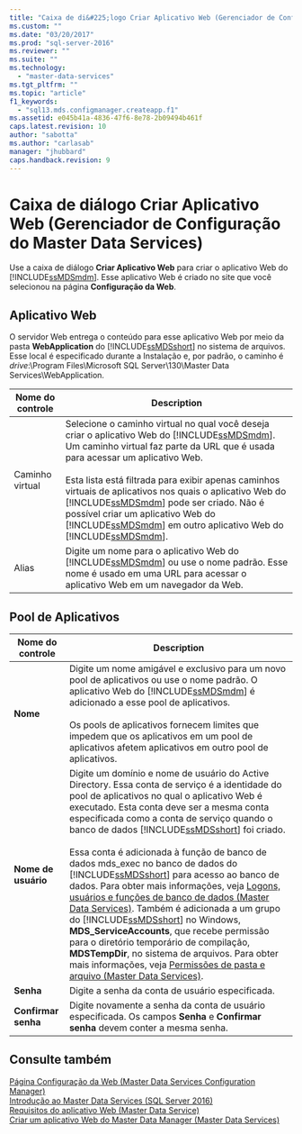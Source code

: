 ```yaml
---
title: "Caixa de di&#225;logo Criar Aplicativo Web (Gerenciador de Configura&#231;&#227;o do Master Data Services) | Microsoft Docs"
ms.custom: ""
ms.date: "03/20/2017"
ms.prod: "sql-server-2016"
ms.reviewer: ""
ms.suite: ""
ms.technology: 
  - "master-data-services"
ms.tgt_pltfrm: ""
ms.topic: "article"
f1_keywords: 
  - "sql13.mds.configmanager.createapp.f1"
ms.assetid: e045b41a-4836-47f6-8e78-2b09494b461f
caps.latest.revision: 10
author: "sabotta"
ms.author: "carlasab"
manager: "jhubbard"
caps.handback.revision: 9
---
```

# Caixa de di&#225;logo Criar Aplicativo Web (Gerenciador de Configura&#231;&#227;o do Master Data Services)
  Use a caixa de diálogo **Criar Aplicativo Web** para criar o aplicativo Web do [!INCLUDE[ssMDSmdm](../includes/ssmdsmdm-md.md)]. Esse aplicativo Web é criado no site que você selecionou na página **Configuração da Web**.  
  
## Aplicativo Web  
 O servidor Web entrega o conteúdo para esse aplicativo Web por meio da pasta **WebApplication** do [!INCLUDE[ssMDSshort](../includes/ssmdsshort-md.md)] no sistema de arquivos. Esse local é especificado durante a Instalação e, por padrão, o caminho é *drive*:\Program Files\Microsoft SQL Server\130\Master Data Services\WebApplication.  
  
|Nome do controle|Description|  
|------------------|-----------------|  
|Caminho virtual|Selecione o caminho virtual no qual você deseja criar o aplicativo Web do [!INCLUDE[ssMDSmdm](../includes/ssmdsmdm-md.md)]. Um caminho virtual faz parte da URL que é usada para acessar um aplicativo Web.<br /><br /> Esta lista está filtrada para exibir apenas caminhos virtuais de aplicativos nos quais o aplicativo Web do [!INCLUDE[ssMDSmdm](../includes/ssmdsmdm-md.md)] pode ser criado. Não é possível criar um aplicativo Web do [!INCLUDE[ssMDSmdm](../includes/ssmdsmdm-md.md)] em outro aplicativo Web do [!INCLUDE[ssMDSmdm](../includes/ssmdsmdm-md.md)].|  
|Alias|Digite um nome para o aplicativo Web do [!INCLUDE[ssMDSmdm](../includes/ssmdsmdm-md.md)] ou use o nome padrão. Esse nome é usado em uma URL para acessar o aplicativo Web em um navegador da Web.|  
  
## Pool de Aplicativos  
  
|Nome do controle|Description|  
|------------------|-----------------|  
|**Nome**|Digite um nome amigável e exclusivo para um novo pool de aplicativos ou use o nome padrão. O aplicativo Web do [!INCLUDE[ssMDSmdm](../includes/ssmdsmdm-md.md)] é adicionado a esse pool de aplicativos.<br /><br /> Os pools de aplicativos fornecem limites que impedem que os aplicativos em um pool de aplicativos afetem aplicativos em outro pool de aplicativos.|  
|**Nome de usuário**|Digite um domínio e nome de usuário do Active Directory. Essa conta de serviço é a identidade do pool de aplicativos no qual o aplicativo Web é executado. Esta conta deve ser a mesma conta especificada como a conta de serviço quando o banco de dados [!INCLUDE[ssMDSshort](../includes/ssmdsshort-md.md)] foi criado.<br /><br /> Essa conta é adicionada à função de banco de dados mds_exec no banco de dados do [!INCLUDE[ssMDSshort](../includes/ssmdsshort-md.md)] para acesso ao banco de dados. Para obter mais informações, veja [Logons, usuários e funções de banco de dados &#40;Master Data Services&#41;](../master-data-services/database-logins-users-and-roles-master-data-services.md). Também é adicionada a um grupo do [!INCLUDE[ssMDSshort](../includes/ssmdsshort-md.md)] no Windows, **MDS_ServiceAccounts**, que recebe permissão para o diretório temporário de compilação, **MDSTempDir**, no sistema de arquivos. Para obter mais informações, veja [Permissões de pasta e arquivo &#40;Master Data Services&#41;](../master-data-services/folder-and-file-permissions-master-data-services.md).|  
|**Senha**|Digite a senha da conta de usuário especificada.|  
|**Confirmar senha**|Digite novamente a senha da conta de usuário especificada. Os campos **Senha** e **Confirmar senha** devem conter a mesma senha.|  
  
## Consulte também  
 [Página Configuração da Web &#40;Master Data Services Configuration Manager&#41;](../master-data-services/web-configuration-page-master-data-services-configuration-manager.md)   
 [Introdução ao Master Data Services &#40;SQL Server 2016&#41;](../Topic/Get%20Started%20with%20Master%20Data%20Services%20\(SQL%20Server%202016\).md)   
 [Requisitos do aplicativo Web &#40;Master Data Service&#41;](../master-data-services/install-windows/web-application-requirements-master-data-services.md)   
 [Criar um aplicativo Web do Master Data Manager &#40;Master Data Services&#41;](../master-data-services/install-windows/create-a-master-data-manager-web-application-master-data-services.md)  
  
  